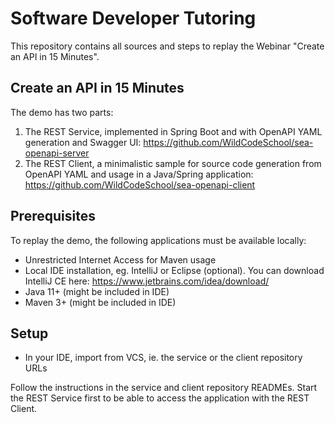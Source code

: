 # Software Developer Tutoring

This repository contains all sources and steps to replay the Webinar "Create an API in 15 Minutes".

## Create an API in 15 Minutes

The demo has two parts:

1. The REST Service, implemented in Spring Boot and with OpenAPI YAML generation and Swagger UI: https://github.com/WildCodeSchool/sea-openapi-server
2. The REST Client, a minimalistic sample for source code generation from OpenAPI YAML and usage in a Java/Spring application: https://github.com/WildCodeSchool/sea-openapi-client

## Prerequisites

To replay the demo, the following applications must be available locally:

* Unrestricted Internet Access for Maven usage
* Local IDE installation, eg. IntelliJ or Eclipse (optional). You can download IntelliJ CE here: https://www.jetbrains.com/idea/download/
* Java 11+ (might be included in IDE)
* Maven 3+ (might be included in IDE)

## Setup

* In your IDE, import from VCS, ie. the service or the client repository URLs

Follow the instructions in the service and client repository READMEs. Start the REST Service first to be able to access the application with the REST Client.

